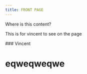 ```yaml
---
title: FRONT PAGE
---
```

Where is this content?



This is for vincent to see on the page

\### Vincent

# eqweqweqwe
